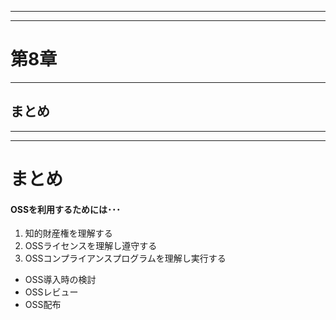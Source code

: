 
---
---
# 第8章
---
## まとめ

---
---
# まとめ
#### OSSを利用するためには･･･
1. 知的財産権を理解する
1. OSSライセンスを理解し遵守する
1. OSSコンプライアンスプログラムを理解し実行する
- OSS導入時の検討
- OSSレビュー
- OSS配布
